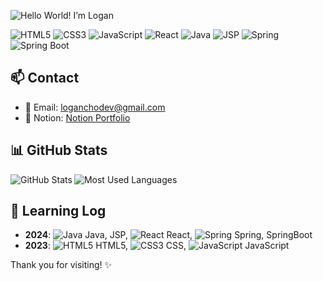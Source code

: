 ![Hello World! I’m Logan](https://github.com/loganchodev/loganchodev/assets/161540640/ba26089b-81db-4bd4-b1a6-586bf4df2654)

![HTML5](https://img.shields.io/badge/-HTML5-E34F26?style=for-the-badge&logo=html5&logoColor=white&color=6e6e6e&opacity=0.3) 
![CSS3](https://img.shields.io/badge/-CSS3-1572B6?style=for-the-badge&logo=css3&logoColor=white&color=6e6e6e&opacity=0.3) 
![JavaScript](https://img.shields.io/badge/-JavaScript-F7DF1E?style=for-the-badge&logo=javascript&logoColor=black&color=6e6e6e&opacity=0.3) 
![React](https://img.shields.io/badge/-React-61DAFB?style=for-the-badge&logo=react&logoColor=black&color=6e6e6e&opacity=0.3) 
![Java](https://img.shields.io/badge/-Java-007396?style=for-the-badge&logo=java&logoColor=white&color=6e6e6e&opacity=0.3)
![JSP](https://img.shields.io/badge/-JSP-007396?style=for-the-badge&logo=java&logoColor=white&color=6e6e6e&opacity=0.3) 
![Spring](https://img.shields.io/badge/-Spring-6DB33F?style=for-the-badge&logo=spring&logoColor=white&color=6e6e6e&opacity=0.3) 
![Spring Boot](https://img.shields.io/badge/-SpringBoot-6DB33F?style=for-the-badge&logo=springboot&logoColor=white&color=6e6e6e&opacity=0.3)
                       
## 📫 Contact

- 📧 Email: [loganchodev@gmail.com](mailto:loganchodev@gmail.com)
- 🔗 Notion: [Notion Portfolio](https://www.notion.so/loganchodev)

## 📊 GitHub Stats

<a href="https://github.com/loganchodev">
  <img align="left" src="https://github-readme-stats.vercel.app/api?username=loganchodev&show_icons=true&hide_border=true&theme=vue&bg_color=00000000" alt="GitHub Stats" />
</a>
<a href="https://github.com/loganchodev">
  <img align="left" src="https://github-readme-stats.vercel.app/api/top-langs/?username=loganchodev&layout=compact&hide_border=true&theme=vue&bg_color=00000000" alt="Most Used Languages" />
</a>

<br clear="left"/>

## 📝 Learning Log

- **2024**: ![Java](https://img.icons8.com/color/24/000000/java-coffee-cup-logo--v1.png) Java, JSP, ![React](https://img.icons8.com/officel/24/000000/react.png) React, ![Spring](https://img.icons8.com/color/24/000000/spring-logo.png) Spring, SpringBoot
- **2023**: ![HTML5](https://img.icons8.com/color/24/000000/html-5--v1.png) HTML5, ![CSS3](https://img.icons8.com/color/24/000000/css3.png) CSS, ![JavaScript](https://img.icons8.com/color/24/000000/javascript--v1.png) JavaScript


Thank you for visiting! ✨
